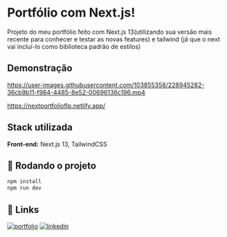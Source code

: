 # Portfólio com Next.js!

Projeto do meu portfólio feito com Next.js 13(utilizando sua versão mais recente para conhecer e testar as novas features) e tailwind (já que o next vai incluí-lo como biblioteca padrão de estilos)

## Demonstração

https://user-images.githubusercontent.com/103855358/228945282-36cb9b11-f984-4485-8e52-00696136c196.mp4

https://nextportfolioflp.netlify.app/

## Stack utilizada

**Front-end:** Next.js 13, TailwindCSS

## 🚀 Rodando o projeto

```bash
npm install
npm run dev
```

## 🔗 Links

[![portfolio](https://img.shields.io/badge/my_portfolio-000?style=for-the-badge&logo=ko-fi&logoColor=white)](https://nextportfolioflp.netlify.app)
[![linkedin](https://img.shields.io/badge/linkedin-0A66C2?style=for-the-badge&logo=linkedin&logoColor=white)](https://www.linkedin.com/in/felipepereiraeduardo/)
